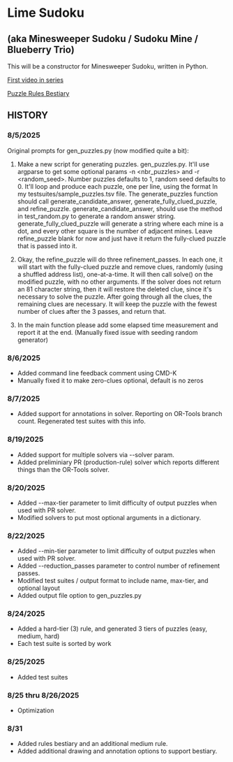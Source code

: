 # Lime Sudoku 
## (aka Minesweeper Sudoku / Sudoku Mine / Blueberry Trio)

This will be a constructor for Minesweeper Sudoku, written in Python.

[First video in series](https://www.youtube.com/watch?v=LftLt_dmlu8)

[Puzzle Rules Bestiary](https://github.com/jbum/limesudoku/blob/main/rules_bestiary.md)

## HISTORY

### 8/5/2025

Original prompts for gen_puzzles.py (now modified quite a bit):

1. Make a new script for generating puzzles.  gen_puzzles.py. It'll use argparse to get some optional params -n <nbr_puzzles> and -r <random_seed>. Number puzzles defaults to 1, random seed defaults to 0.  It'll loop and produce each puzzle, one per line, using the format In my testsuites/sample_puzzles.tsv file.  The generate_puzzles function should call generate_candidate_answer, generate_fully_clued_puzzle, and refine_puzzle.  generate_candidate_answer, should use the method in test_random.py to generate a random answer string.  generate_fully_clued_puzzle will generate a string where each mine is a dot, and every other square is the number of adjacent mines.  Leave refine_puzzle blank for now and just have it return the fully-clued puzzle that is passed into it.  

2. Okay, the refine_puzzle will do three refinement_passes.  In each one, it will start with the fully-clued puzzle and remove clues, randomly (using a shuffled address list), one-at-a-time.  It will then call solve() on the modified puzzle, with no other arguments.  If the solver does not return an 81 character string, then it will restore the deleted clue, since it's necessary to solve the puzzle.  After going through all the clues, the remaining clues are necessary.  It will keep the puzzle with the fewest number of clues after the 3 passes, and return that.

3. In the main function please add some elapsed time measurement and report it at the end.
(Manually fixed issue with seeding random generator)

### 8/6/2025

- Added command line feedback comment using CMD-K
- Manually fixed it to make zero-clues optional, default is no zeros

### 8/7/2025

- Added support for annotations in solver.  Reporting on OR-Tools branch count.  Regenerated test suites with this info.

### 8/19/2025

- Added support for multiple solvers via --solver param.
- Added preliminiary PR (production-rule) solver which reports different things than the OR-Tools solver.

### 8/20/2025

- Added --max-tier parameter to limit difficulty of output puzzles when used with PR solver.
- Modified solvers to put most optional arguments in a dictionary.

### 8/22/2025

- Added --min-tier parameter to limit difficulty of output puzzles when used with PR solver.
- Added --reduction_passes parameter to control number of refinement passes.
- Modified test suites / output format to include name, max-tier, and optional layout
- Added output file option to gen_puzzles.py

### 8/24/2025
 - Added a hard-tier (3) rule, and generated 3 tiers of puzzles (easy, medium, hard)
 - Each test suite is sorted by work

### 8/25/2025
 - Added test suites

### 8/25 thru 8/26/2025 
 - Optimization

 ### 8/31
  - Added rules bestiary and an additional medium rule.
  - Added additional drawing and annotation options to support bestiary.